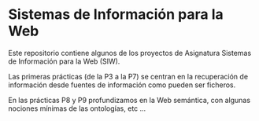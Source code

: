 # Sistemas de Información para la Web


Este repositorio contiene algunos de los proyectos de Asignatura Sistemas de Información para la Web (SIW).

Las primeras prácticas (de la P3 a la P7) se centran en la recuperación de información desde fuentes de información como pueden ser ficheros.

En las prácticas P8 y P9 profundizamos en la Web semántica, con algunas nociones mínimas de las ontologías, etc ...

